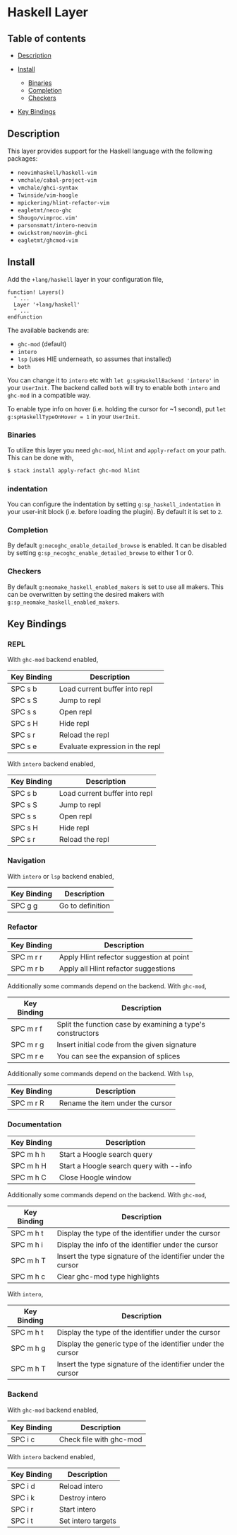 # Haskell Layer

## Table of contents

- [Description](#description)
- [Install](#install)

  - [Binaries](#binaries)
  - [Completion](#completion)
  - [Checkers](#checkers)

- [Key Bindings](#key-bindings)

## Description

This layer provides support for the Haskell language with the following packages:

- `neovimhaskell/haskell-vim`
- `vmchale/cabal-project-vim`
- `vmchale/ghci-syntax`
- `Twinside/vim-hoogle`
- `mpickering/hlint-refactor-vim`
- `eagletmt/neco-ghc`
- `Shougo/vimproc.vim'`
- `parsonsmatt/intero-neovim`
- `owickstrom/neovim-ghci`
- `eagletmt/ghcmod-vim`

## Install

Add the `+lang/haskell` layer in your configuration file,

```viml
function! Layers()
  " ...
  Layer '+lang/haskell'
  " ...
endfunction
```

The available backends are:

- `ghc-mod` (default)
- `intero`
- `lsp` (uses HIE underneath, so assumes that installed)
- `both`

You can change it to `intero` etc with `let g:spHaskellBackend 'intero'` in your `UserInit`. The backend called `both` will try to enable both `intero` and `ghc-mod` in a compatible way.

To enable type info on hover (i.e. holding the cursor for ~1 second), put `let g:spHaskellTypeOnHover = 1` in your `UserInit`.

### Binaries

To utilize this layer you need `ghc-mod`, `hlint` and `apply-refact` on your path. This can be done with,

```bash
$ stack install apply-refact ghc-mod hlint
```

### indentation

You can configure the indentation by setting `g:sp_haskell_indentation` in your user-init block (i.e. before loading the plugin). By default it is set to `2`.

### Completion

By default `g:necoghc_enable_detailed_browse` is enabled. It can be disabled by setting `g:sp_necoghc_enable_detailed_browse` to either 1 or 0.

### Checkers

By default `g:neomake_haskell_enabled_makers` is set to use all makers. This can be overwritten by setting the desired makers with `g:sp_neomake_haskell_enabled_makers`.

## Key Bindings

### REPL

With `ghc-mod` backend enabled,

Key Binding | Description
----------- | -------------------------------
SPC s b     | Load current buffer into repl
SPC s S     | Jump to repl
SPC s s     | Open repl
SPC s H     | Hide repl
SPC s r     | Reload the repl
SPC s e     | Evaluate expression in the repl

With `intero` backend enabled,

Key Binding | Description
----------- | -----------------------------
SPC s b     | Load current buffer into repl
SPC s S     | Jump to repl
SPC s s     | Open repl
SPC s H     | Hide repl
SPC s r     | Reload the repl

### Navigation

With `intero` or `lsp` backend enabled,

Key Binding | Description
----------- | ----------------
SPC g g     | Go to definition

### Refactor

Key Binding | Description
----------- | ----------------------------------------
SPC m r r   | Apply Hlint refector suggestion at point
SPC m r b   | Apply all Hlint refactor suggestions

Additionally some commands depend on the backend. With `ghc-mod`,

Key Binding | Description
----------- | ----------------------------------------------------------
SPC m r f   | Split the function case by examining a type's constructors
SPC m r g   | Insert initial code from the given signature
SPC m r e   | You can see the expansion of splices

Additionally some commands depend on the backend. With `lsp`,

Key Binding | Description
----------- | ----------------------------------------------------------
SPC m r R   | Rename the item under the cursor

### Documentation

Key Binding | Description
----------- | ---------------------------------------
SPC m h h   | Start a Hoogle search query
SPC m h H   | Start a Hoogle search query with --info
SPC m h C   | Close Hoogle window

Additionally some commands depend on the backend. With `ghc-mod`,

Key Binding | Description
----------- | ------------------------------------------------------------
SPC m h t   | Display the type of the identifier under the cursor
SPC m h i   | Display the info of the identifier under the cursor
SPC m h T   | Insert the type signature of the identifier under the cursor
SPC m h c   | Clear ghc-mod type highlights

With `intero`,

Key Binding | Description
----------- | ------------------------------------------------------------
SPC m h t   | Display the type of the identifier under the cursor
SPC m h g   | Display the generic type of the identifier under the cursor
SPC m h T   | Insert the type signature of the identifier under the cursor

### Backend

With `ghc-mod` backend enabled,

Key Binding | Description
----------- | -----------------------
SPC i c     | Check file with ghc-mod

With `intero` backend enabled,

Key Binding | Description
----------- | ------------------
SPC i d     | Reload intero
SPC i k     | Destroy intero
SPC i r     | Start intero
SPC i t     | Set intero targets
